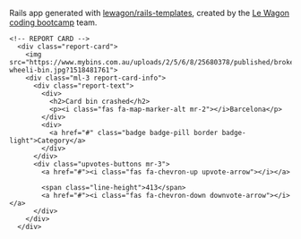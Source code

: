 Rails app generated with [lewagon/rails-templates](https://github.com/lewagon/rails-templates), created by the [Le Wagon coding bootcamp](https://www.lewagon.com) team.

```
<!-- REPORT CARD -->
  <div class="report-card">
    <img src="https://www.mybins.com.au/uploads/2/5/6/8/25680378/published/broken-wheeli-bin.jpg?1518481761">
    <div class="ml-3 report-card-info">
      <div class="report-text">
        <div>
          <h2>Card bin crashed</h2>
          <p><i class="fas fa-map-marker-alt mr-2"></i>Barcelona</p>
        </div>
        <div>
          <a href="#" class="badge badge-pill border badge-light">Category</a>
        </div>
      </div>
      <div class="upvotes-buttons mr-3">
        <a href="#"><i class="fas fa-chevron-up upvote-arrow"></i></a>

        <span class="line-height">413</span>
        <a href="#"><i class="fas fa-chevron-down downvote-arrow"></i></a>
      </div>
    </div>
  </div>

```
